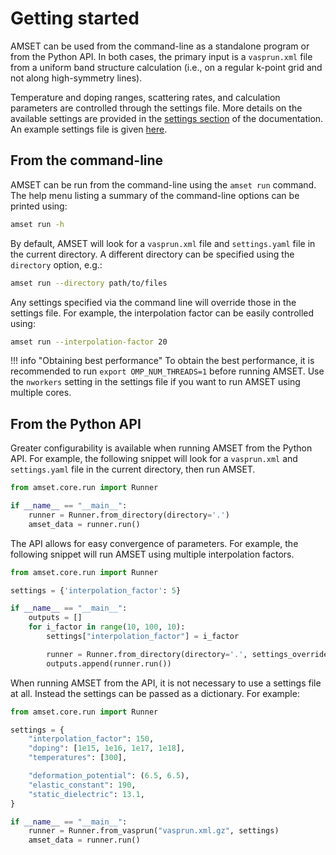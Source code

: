 # Getting started

AMSET can be used from the command-line as a standalone program or from the
Python API. In both cases, the primary input is a `vasprun.xml` file from a
uniform band structure calculation (i.e., on a regular k-point grid and not
along high-symmetry lines).

Temperature and doping ranges, scattering rates, and calculation
parameters are controlled through the settings file. More details on the
available settings are provided in the [settings section](settings.md) of the
documentation. An example settings file is given 
[here](https://github.com/hackingmaterials/amset/blob/main/examples/GaAs/settings.yaml).

## From the command-line

AMSET can be run from the command-line using the `amset run` command. The help
menu listing a summary of the command-line options can be printed using:


```bash
amset run -h
```

By default, AMSET will look for a `vasprun.xml` file and `settings.yaml`
file in the current directory. A different directory can be specified using
the `directory` option, e.g.:

```bash
amset run --directory path/to/files
```

Any settings specified via the command line will override those in the settings
file. For example, the interpolation factor can be easily controlled using:

```bash
amset run --interpolation-factor 20
```


!!! info "Obtaining best performance"
    To obtain the best performance, it is recommended to run `export OMP_NUM_THREADS=1`
    before running AMSET. Use the `nworkers` setting in the settings file if you want to 
    run AMSET using multiple cores.

## From the Python API

Greater configurability is available when running AMSET from the Python API.
For example, the following snippet will look for a `vasprun.xml` and
`settings.yaml` file in the current directory, then run AMSET.

```python
from amset.core.run import Runner

if __name__ == "__main__":
    runner = Runner.from_directory(directory='.')
    amset_data = runner.run()
```

The API allows for easy convergence of parameters. For example,
the following snippet will run AMSET using multiple interpolation factors.

```python
from amset.core.run import Runner

settings = {'interpolation_factor': 5}

if __name__ == "__main__":
    outputs = []
    for i_factor in range(10, 100, 10):
        settings["interpolation_factor"] = i_factor

        runner = Runner.from_directory(directory='.', settings_override=settings)
        outputs.append(runner.run())
```

When running AMSET from the API, it is not necessary to use a settings file
at all. Instead the settings can be passed as a dictionary. For example:

```python
from amset.core.run import Runner

settings = {
    "interpolation_factor": 150,
    "doping": [1e15, 1e16, 1e17, 1e18],
    "temperatures": [300],

    "deformation_potential": (6.5, 6.5),
    "elastic_constant": 190,
    "static_dielectric": 13.1,
}

if __name__ == "__main__":
    runner = Runner.from_vasprun("vasprun.xml.gz", settings)
    amset_data = runner.run()
```
